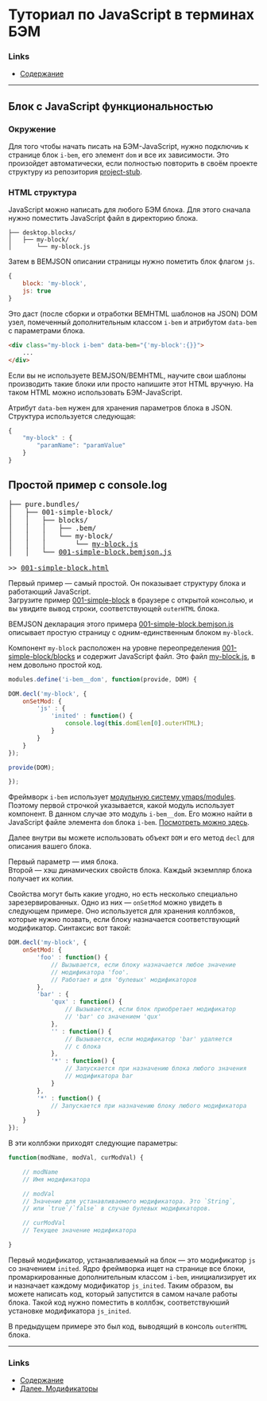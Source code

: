 # Туториал по JavaScript в терминах БЭМ

### Links
 * [Содержание](../00-Intro/00-Intro.ru.md)

----------------------------------

## Блок с JavaScript функциональностью
### Окружение
Для того чтобы начать писать на БЭМ-JavaScript, нужно подключиь к странице блок
`i-bem`, его элемент `dom` и все их зависимости. Это произойдет автоматически,
если полностью повторить в своём проекте структуру из репозитория
[project-stub](https://github.com/bem/project-stub/tree/bem-core).

### HTML структура
JavaScript можно написать для любого БЭМ блока. Для этого сначала нужно поместить
JavaScript файл в директорию блока.

```
├── desktop.blocks/
│   ├── my-block/
│       └── my-block.js
```

Затем в BEMJSON описании страницы нужно пометить блок флагом `js`.

```js
{
    block: 'my-block',
    js: true
}
```

Это даст (после сборки и отработки BEMHTML шаблонов на JSON) DOM узел,
помеченный дополнительным классом `i-bem` и атрибутом `data-bem` с параметрами
блока.

```html
<div class="my-block i-bem" data-bem="{'my-block':{}}">
    ...
</div>
```

Если вы не используете BEMJSON/BEMHTML, научите свои шаблоны производить такие
блоки или просто напишите этот HTML вручную. На таком HTML можно использовать
БЭМ-JavaScript.

Атрибут `data-bem` нужен для хранения параметров блока в JSON. Структура
используется следующая:

```js
{
    "my-block" : {
        "paramName": "paramValue"
    }
}
```

## Простой пример с console.log

<pre>├── pure.bundles/
│   ├── 001-simple-block/
│   │   ├── blocks/
│   │   │   ├── .bem/
│   │   │   └── my-block/
│   │   │       └── <a href="https://github.com/bem/bem-js-tutorial/blob/master/pure.bundles/001-simple-block/blocks/my-block/my-block.js">my-block.js</a>
│   │   └── <a href="https://github.com/bem/bem-js-tutorial/blob/master/pure.bundles/001-simple-block/001-simple-block.bemjson.js">001-simple-block.bemjson.js</a>

>> <a href="http://varya.me/bem-js-tutorial/pure.bundles/001-simple-block/001-simple-block.html">001-simple-block.html</a></pre>

Первый пример — самый простой. Он показывает структуру блока и работающий
JavaScript.<br/>
Загрузите пример
[001-simple-block](http://varya.me/bem-js-tutorial/pure.bundles/001-simple-block/001-simple-block.html)
в браузере с открытой консолью, и вы увидите вывод строки, соответствующей
`outerHTML` блока.

BEMJSON декларация этого примера
[001-simple-block.bemjson.js](https://github.com/bem/bem-js-tutorial/blob/master/pure.bundles/001-simple-block/001-simple-block.bemjson.js)
описывает простую страницу с одним-единственным блоком `my-block`.

Компонент `my-block` расположен на уровне переопределения
[001-simple-block/blocks](https://github.com/bem/bem-js-tutorial/tree/master/pure.bundles/001-simple-block/blocks/my-block)
и содержит JavaScript файл. Это файл
[my-block.js](https://github.com/bem/bem-js-tutorial/blob/master/pure.bundles/001-simple-block/blocks/my-block/my-block.js),
в нем довольно простой код.

```js
modules.define('i-bem__dom', function(provide, DOM) {

DOM.decl('my-block', {
    onSetMod: {
        'js' : {
            'inited' : function() {
                console.log(this.domElem[0].outerHTML);
            }
        }
    }
});

provide(DOM);

});
```

Фреймворк `i-bem` использует 
[модульную систему
ymaps/modules](https://github.com/ymaps/modules). Поэтому первой строчкой
указывается, какой модуль использует компонент. В данном случае это модуль
`i-bem__dom`. Его можно найти в JavaScript файле элемента `dom` блока `i-bem`.
[Посмотреть можно
здесь](https://github.com/bem/bem-core/blob/v1/common.blocks/i-bem/__dom/i-bem__dom.js).

Далее внутри вы можете использовать объект `DOM` и его метод `decl` для описания
вашего блока.

Первый параметр — имя блока.<br/>
Второй — хэш динамических свойств блока. Каждый экземпляр блока получает их
копии.

Свойства могут быть какие угодно, но есть несколько специально
зарезервированных. Одно из них — `onSetMod` можно увидеть в следующем примере.
Оно используется для хранения коллбэков, которые нужно позвать, если блоку
назначается соответствующий модификатор. Синтаксис вот такой:

```js
DOM.decl('my-block', {
    onSetMod: {
        'foo' : function() {
            // Вызывается, если блоку назначается любое значение
            // модификатора 'foo'.
            // Работает и для 'булевых' модификаторов
        },
        'bar' : {
            'qux' : function() {
                // Вызывается, если блок приобретает модификатор
                // 'bar' со значением 'qux'
            },
            '' : function() {
                // Вызывается, если модификатор 'bar' удаляется
                // с блока
            },
            '*' : function() {
                // Запускается при назначению блока любого значения
                // модификатора bar
            }
        },
        '*' : function() {
            // Запускается при назначению блоку любого модификатора
        }
    }
});
```

В эти коллбэки приходят следующие параметры:

```js
function(modName, modVal, curModVal) {

    // modName
    // Имя модификатора

    // modVal
    // Значение для устанавливаемого модификатора. Это `String`,
    // или `true`/`false` в случае булевых модификаторов.

    // curModVal
    // Текущее значение модификатора

}
```

Первый модификатор, устанавливаемый на блок — это модификатор `js` со значением
`inited`.
Ядро фреймворка ищет на странице все блоки, промаркированные дополнительным
классом `i-bem`, инициализирует их и назначает каждому модификатор `js_inited`.
Таким образом, вы можете написать код, который запустится в самом начале работы
блока. Такой код нужно поместить в коллбэк, соответствуюший установке
модификатора `js_inited`.

В предыдущем примере это был код, выводящий в консоль `outerHTML` блока.

---------------------------------------
### Links
 * [Содержание](../00-Intro/00-Intro.ru.md)
 * [Далее. Модификаторы](../02-Modifiers/02-Modifiers.ru.md)
